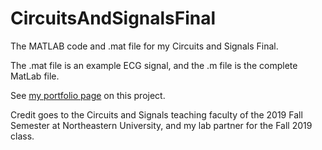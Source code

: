 # CircuitsAndSignalsFinal
The MATLAB code and .mat file for my Circuits and Signals Final.

The .mat file is an example ECG signal, and the .m file is the complete MatLab file.

See <a href="https://gajjara.github.io/circuits_final">my portfolio page</a> on this project.

Credit goes to the Circuits and Signals teaching faculty of the 2019 Fall Semester at Northeastern University,
and my lab partner for the Fall 2019 class.
